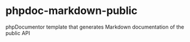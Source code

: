 # phpdoc-markdown-public
phpDocumentor template that generates Markdown documentation of the public API
